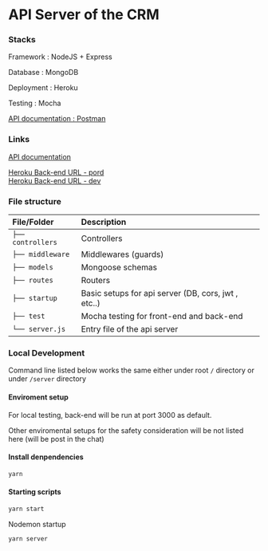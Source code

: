 # API Server of the CRM

### Stacks

Framework : NodeJS + Express

Database : MongoDB

Deployment : Heroku

Testing : Mocha

[API documentation : Postman](https://documenter.getpostman.com/view/14853484/UV5TEJhS)

### Links

[API documentation](https://documenter.getpostman.com/view/14853484/UV5TEJhS)

[Heroku Back-end URL - pord](https://it-project-connected-api.herokuapp.com) <br />
[Heroku Back-end URL - dev](https://it-project-connected-api-dev.herokuapp.com)

### File structure

| File/Folder        | Description                                         |
| :----------------- | :-------------------------------------------------- |
| `├── controllers`  | Controllers                                         |
| `├── middleware`   | Middlewares (guards)                                |
| `├── models`       | Mongoose schemas                                    |
| `├── routes`       | Routers                                             |
| `├── startup`      | Basic setups for api server (DB, cors, jwt , etc..) |
| `├── test`         | Mocha testing for front-end and back-end                                       |
| `└── server.js`    | Entry file of the api server                        |

### Local Development

Command line listed below works the same either under root `/` directory or under `/server` directory

#### Enviroment setup

For local testing, back-end will be run at port 3000 as default.

Other enviromental setups for the safety consideration will be not listed here (will be post in the chat)

#### Install denpendencies

```bash
yarn
```

#### Starting scripts

```bash
yarn start
```

Nodemon startup

```bash
yarn server
```
